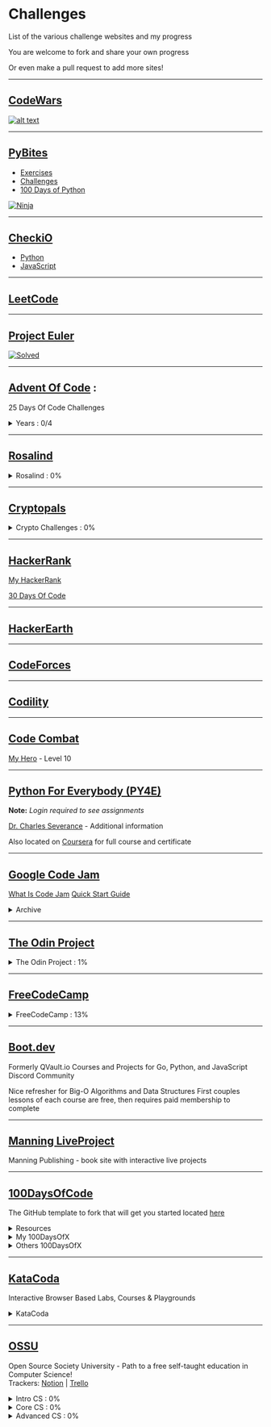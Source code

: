 # Challenges
List of the various challenge websites and my progress

You are welcome to fork and share your own progress 

Or even make a pull request to add more sites!

------

## [CodeWars](https://www.codewars.com)

[![alt text](https://www.codewars.com/users/schmjdt/badges/micro "Codewars Kyu Ranking")](https://www.codewars.com/users/schmjdt)

------

## [PyBites](https://pybit.es/)

* [Exercises](https://codechalleng.es/bites/)
* [Challenges](https://codechalleng.es/challenges/)
* [100 Days of Python](https://codechalleng.es/100days/)

[![Ninja](https://codechalleng.es/static/img/honors/white.png "PyBites Ninja White Belt")](https://codechalleng.es/badge/white)

------

## [CheckiO](https://checkio.org/)

* [Python](https://py.checkio.org/user/schmjdt/)
* [JavaScript](https://js.checkio.org/user/schmjdt/)

------

## [LeetCode](https://leetcode.com/)

------

## [Project Euler](https://projecteuler.net/)

[![Solved](https://projecteuler.net/profile/schmjdt.png "Solved")](https://projecteuler.net/archives)

------

## [Advent Of Code](https://adventofcode.com/events) : 
25 Days Of Code Challenges 

<details><summary>Years : 0/4 </summary>

*  3/25 : [2015](https://adventofcode.com/2015)
*  0/25 : [2016](https://adventofcode.com/2016)
*  0/25 : [2017](https://adventofcode.com/2017)
*  2/25 : [2018](https://adventofcode.com/2018)

</details>

------

## [Rosalind](http://rosalind.info/problems/locations/)

<details><summary>Rosalind : 0%</summary>

<details><summary>Python Village : 0%</summary>
</details>

<details><summary>Bioinformatics Stronghold : 0%</summary>
</details>

<details><summary>Bioinformatics Armory : 0%</summary>
</details>

<details><summary>Bioinformatics Textbook Track : 0%</summary>
</details>

<details><summary>Algorithmic Heights : 0%</summary>
</details>

</details>

------

## [Cryptopals](http://cryptopals.com/)

<details><summary>Crypto Challenges : 0%</summary>

*   0% : Basics
*   0% : Block crypto
*   0% : Block & stream crypto
*   0% : Stream crypto and randomness
*   0% : Diffie-Hellman and friends
*   0% : RSA and DSA
*   0% : Hashes
*   0% : Abstract Algebra

</details>

------

## [HackerRank](https://www.hackerrank.com/)

[My HackerRank](http://hr.gs/od3qdp)

[30 Days Of Code](https://www.hackerrank.com/domains/tutorials/30-days-of-code)

------

## [HackerEarth](https://www.hackerearth.com/practice/)

------

## [CodeForces](http://codeforces.com/problemset)

------

## [Codility](https://app.codility.com/programmers/)

------

## [Code Combat](https://codecombat.com/home)

[My Hero](https://codecombat.com/user/schmjdt) - Level 10

------

## [Python For Everybody (PY4E)](https://www.py4e.com/assignments)

**Note:** *Login required to see assignments*

[Dr. Charles Severance](http://dr-chuck.com/) - Additional information

Also located on [Coursera](https://www.coursera.org/learn/python?specialization=python) for full course and certificate

------

## [Google Code Jam](https://codingcompetitions.withgoogle.com/codejam)

[What Is Code Jam](https://www.youtube.com/watch?v=MYNz8PYEK9o&list=)
[Quick Start Guide](https://code.google.com/codejam/resources/quickstart-guide#gcj)

<details><summary>Archive</summary>
  
<details><summary>2019 : Live</summary>
</details>

<details><summary><a href="https://codingcompetitions.withgoogle.com/codejam/archive/2018">2018</a> : 0%</summary>
  
  *   0% : Practice Session
  *   0% : Qualification Round
  *   0% : Round 1A
  *   0% : Round 1B
  *   0% : Round 1C
  *   0% : Round 2
  *   0% : Round 3
  *   0% : World Finals
  
</details>

<details><summary><a href="https://codingcompetitions.withgoogle.com/codejam/archive/2017">2017</a> : 0%</summary>
  
  *   0% : Qualification Round
  *   0% : Round 1A
  *   0% : Round 1B
  *   0% : Round 1C
  *   0% : Round 2
  *   0% : Round 3
  *   0% : World Finals
  
</details>

<details><summary><a href="https://codingcompetitions.withgoogle.com/codejam/archive/2016">2016</a> : 0%</summary>
  
  *   0% : Qualification Round
  *   0% : Round 1A
  *   0% : Round 1B
  *   0% : Round 1C
  *   0% : Round 2
  *   0% : Round 3
  *   0% : World Finals
  
</details>

<details><summary><a href="https://codingcompetitions.withgoogle.com/codejam/archive/2015">2015</a> : 0%</summary>
  
  *   0% : Qualification Round
  *   0% : Round 1A
  *   0% : Round 1B
  *   0% : Round 1C
  *   0% : Round 2
  *   0% : Round 3
  *   0% : World Finals
  
</details>

</details>

</details>


------

## [The Odin Project](https://www.theodinproject.com)

<details><summary>The Odin Project : 1%</summary>

<details><summary>Web Development 101 : 5%</summary>
</details>

<details><summary>Ruby Programming : 0%</summary>
</details>

<details><summary>Databases : 0%</summary>
</details>

<details><summary>Ruby on Rails : 0%</summary>
</details>

<details><summary>HTML and CSS : 0%</summary>
</details>

<details><summary>Javascript : 0%</summary>
</details>

<details><summary>Getting Hired : 0%</summary>
</details>

</details>

------

## [FreeCodeCamp](https://www.freecodecamp.org/schmjdt)

<details><summary>FreeCodeCamp : 13%</summary>

<details><summary>Responsive Web Design : 146/194</summary>

* 28/28 : Basic HTML and HTML5
* 44/44 : Basic CSS
* 52/52 : Applied Visual Design
* 22/22 : Applied Accessibility
* 00/04 : Responsive Web Design Principles
* 00/17 : CSS Flexbox
* 00/22 : CSS Grid
* 00/05 : Responsive Web Design Projects

</details>

<details><summary>Javascript Algorithms And Data Structures : 136/299</summary>

* 113/113 : Basic JavaScript
* 000/029 : ES6
* 000/033 : Regular Expressions
* 000/012 : Debugging
* 000/020 : Basic Data Structures
* 013/016 : Basic Algorithm Scripting
* 000/026 : Object Oriented Programming
* 000/024 : Functional Programming
* 007/021 : Intermediate Algorithm Scripting
* 003/005 : JavaScript Algorithms and Data Structures Projects

</details>

<details><summary>Front End Libraries : 29%</summary>

* 31/31 : Bootstrap
* 18/18 : jQuery
* 00/09 : Sass
* 00/47 : React
* 00/17 : Redux
* 00/10 : React and Redux
* 00/05 : Front End Libraries Projects

</details>

<details><summary>Data Visualization : 11%</summary>

* 10/29 : Data Visualization with D3
* 00/10 : JSON APIs and Ajax
* 00/05 : Data Visualization Projects

</details>

<details><summary>Relational Database (Beta) : 0%</summary>

*   0% : Learn Bash by Building a Boilerplate
*   0% : Learn Relational Databases by Building a Mario Database
*   0% : Celestial Bodies Database
*   0% : Learn Bash Scripting by Building Five Programs
*   0% : Learn SQL by Building a Student Database: Part 1
*   0% : Learn SQL by Building a Student Database: Part 2
*   0% : World Cup Database
*   0% : Learn Advanced Bash by Building a Kitty Ipsum Translator
*   0% : Learn Bash and SQL by Building a Bike Rental Shop
*   0% : Salon Appointment Scheduler
*   0% : Learn Nano by Building a Castle
*   0% : Learn Git by Building an SQL Reference Object
*   0% : Periodic Table Database
*   0% : Number Guessing Game
  
</details>

<details><summary>Back End Development and APIs : 0%</summary>

*   0% : Managing Packages with Npm
*   0% : Basic Node and Express
*   0% : MongoDB and Mongoose
*   0% : Back End Development and APIs Projects

</details>

<details><summary>Quality Assurance : 0%</summary>

* 00/25 : Quality Assurance and Testing with Chai
* 00/22 : Advanced Node and Express
* 00/05 : Quality Assurance Projects

</details>
  
<details><summary>Scientific Computing with Python : 0%</summary>

*   0% : Python for Everybody
*   0% : Scientific Computing with Python Projects

</details>
  
<details><summary>Data Analysis with Python : 0%</summary>

*   0% : Data Analysis with Python
*   0% : Numpy
*   0% : Data Analysis with Python Projects

</details>
  
<details><summary>Information Security : 0%</summary>

*   0% : Information Security with HelmetJS
*   0% : Python for Penetration Testing
*   0% : Information Security Projects

</details>

<details><summary>Machine Learning with Python : 0%</summary>

*   0% : Tensorflow
*   0% : How Neural Networks Work
*   0% : Machine Learning with Python Projects

</details>

<details><summary>College Algebra with Python : 0%</summary>

*   0% : Ratios and Proportions
*   0% : How to Solve for X
*   0% : Fractions and Decimals
*   0% : Functions and Graphing
*   0% : Linear Functions
*   0% : Common Factors and Square Roots
*   0% : Project: Multi-Function Calculator
*   Many More!!!

</details>
  
<details><summary>Coding Interview Prep : 0%</summary>

*   0% : Algorithms
*   0% : Data Structures
*   1% : Take Home Projects
*   0% : Rosetta Code
*   0% : Project Euler

</details>
  
<details><summary>Foundational C# with Microsoft : 0%</summary>

* https://learn.microsoft.com/en-us/training/modules/csharp-write-first/
* 0/7 : Write Your First Code Using C#
* 0/8 : Create and Run Simple C# Console Applications
* 0/8 : Add Logic to C# Console Applications
* 0/8 : Work with Variable Data in C# Console Applications
* 0/6 : Create Methods in C# Console Applications
* 0/7 : Debug C# Console Applications
* 0/1 : Foundational C# with Microsoft Certification Exam
  
</details>

<details><summary>Project Euler : 0%</summary>

*   001/100 : Project Euler Problems 001 to 100
*   000/100 : Project Euler Problems 101 to 200
*   000/100 : Project Euler Problems 201 to 300
*   000/100 : Project Euler Problems 301 to 400
*   000/080 : Project Euler Problems 401 to 480
  
</details>

<details><summary>Responsive Web Design (Beta) : 0%</summary>

*   0% : TBD...
  
</details>

</details>

------

## [Boot.dev](https://boot.dev/)  

Formerly QVault.io
Courses and Projects for Go, Python, and JavaScript
Discord Community

Nice refresher for Big-O Algorithms and Data Structures
First couples lessons of each course are free, then requires paid membership to complete

------

## [Manning LiveProject](https://liveproject.manning.com/)

Manning Publishing - book site with interactive live projects

------

## [100DaysOfCode](https://www.100daysofcode.com/)

The GitHub template to fork that will get you started located [here](https://github.com/kallaway/100-days-of-code)

<details><summary>Resources</summary>

* [PyBites - Article](https://pybit.es/special-100days.html)
* [Talk Python - Course](https://training.talkpython.fm/courses/explore_100days_in_python/100-days-of-code-in-python?s=pybites)
* [Talk Python - Podcast E140](https://talkpython.fm/episodes/show/140/level-up-your-python-with-100daysofcode-challenge)
* [Talk Python - Podcast E186](https://talkpython.fm/episodes/show/186/100-days-of-python-in-a-magical-universe)

</details>

<details><summary>My 100DaysOfX</summary>

* TBD

</details>

<details><summary>Others 100DaysOfX</summary>

<details><summary>100DaysOfCode</summary>

* [Kallaway](https://github.com/kallaway/100-days-kallaway-log)
* [PyBites](https://github.com/pybites/100DaysOfCode)
* [Magical Universe](https://github.com/zotroneneis/magical_universe)

</details>

</details>

------

## [KataCoda](https://katacoda.com/learn)

Interactive Browser Based Labs, Courses & Playgrounds

<details><summary>KataCoda</summary>

* 12% : [Git](https://www.katacoda.com/courses/git)

</details>

------

## [OSSU](https://github.com/ossu/computer-science)

Open Source Society University - Path to a free self-taught education in Computer Science!
<br/>
Trackers: 
[Notion](https://free-compsci-degree-imc.notion.site/The-Open-Source-Computer-Science-Degree-b799dc75720c48fcb602e58c0c103155) | 
[Trello](https://trello.com/b/IScNSzsI/ossu-compsci)

<details><summary>Intro CS : 0%</summary>

*   0% : Introduction to Programming
*   0% : Introduction to Computer Science

</details>
<details><summary>Core CS : 0%</summary>

*   0% : Core programming
*   0% : Core math
*   0% : CS Tools
*   0% : Core systems
*   0% : Core theory
*   0% : Core security
*   0% : Core applications
*   0% : Core ethics

</details>
<details><summary>Advanced CS : 0%</summary>

*   0% : Advanced programming
*   0% : Advanced systems
*   0% : Advanced theory
*   0% : Advanced Information Security
*   0% : Advanced math

</details>
